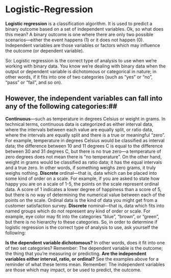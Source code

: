 # Logistic-Regression
 **Logistic regression** is a classification algorithm. It is used to predict a binary outcome based on a set of independent variables. 
 Ok, so what does this mean? A binary outcome is one where there are only two possible scenarios—either the event happens (1) or it does not happen (0).  
 Independent variables are those variables or factors which may influence the outcome (or dependent variable). 

So: Logistic regression is the correct type of analysis to use when we’re working with binary data. 
You know we’re dealing with binary data when the output or dependent variable is dichotomous or categorical in nature; in other words, 
if it fits into one of two categories (such as “yes” or “no”, “pass” or “fail”, and so on).

## However, the independent variables can fall into any of the following categories:##
**Continuous**—such as temperature in degrees Celsius or weight in grams. In technical terms, continuous data is categorized as either interval data, 
where the intervals between each value are equally split, or ratio data, where the intervals are equally split and there is a true or meaningful “zero”. 
For example, temperature in degrees Celsius would be classified as interval data; the difference between 10 and 11 degrees C is equal to the difference between 30 and 31 degrees C, 
but there is no true zero—a temperature of zero degrees does not mean there is “no temperature”. On the other hand, weight in grams would be classified as ratio data; 
it has the equal intervals and a true zero. In other words, if something weighs zero grams, it truly weighs nothing.
**Discrete** 
 ordinal—that is, data which can be placed into some kind of order on a scale. For example, if you are asked to state how happy you are on a scale of 1-5, 
the points on the scale represent ordinal data. A score of 1 indicates a lower degree of happiness than a score of 5, 
but there is no way of determining the numerical value between each of the points on the scale. Ordinal data is the kind of data you might get from a 
customer satisfaction survey.
**Discrete** 
 nominal—that is, data which fits into named groups which do not represent any kind of order or scale. For example, eye color may fit into the categories “blue”, “brown”, or “green”, 
 but there is no hierarchy to these categories.
So, in order to determine if logistic regression is the correct type of analysis to use, ask yourself the following:

 **Is the dependent variable dichotomous?** 
  In other words, does it fit into one of two set categories? Remember: The dependent variable is the outcome; the thing that you’re measuring or predicting.
 **Are the independent variables either interval, ratio, or ordinal?** 
  See the examples above for a reminder of what these terms mean. Remember: The independent variables are those which may impact, or be used to predict, the outcome.
